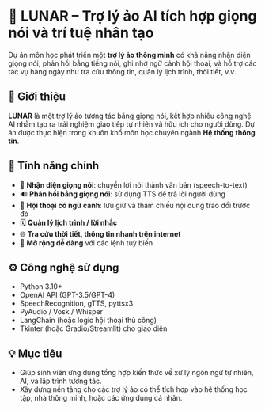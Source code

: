# 🌙 LUNAR – Trợ lý ảo AI tích hợp giọng nói và trí tuệ nhân tạo

Dự án môn học phát triển một **trợ lý ảo thông minh** có khả năng nhận diện giọng nói, phản hồi bằng tiếng nói, ghi nhớ ngữ cảnh hội thoại, và hỗ trợ các tác vụ hàng ngày như tra cứu thông tin, quản lý lịch trình, thời tiết, v.v.

## 📌 Giới thiệu

**LUNAR** là một trợ lý ảo tương tác bằng giọng nói, kết hợp nhiều công nghệ AI nhằm tạo ra trải nghiệm giao tiếp tự nhiên và hữu ích cho người dùng. Dự án được thực hiện trong khuôn khổ môn học chuyên ngành **Hệ thống thông tin**.

## 🚀 Tính năng chính

- 🎤 **Nhận diện giọng nói**: chuyển lời nói thành văn bản (speech-to-text)
- 🔊 **Phản hồi bằng giọng nói**: sử dụng TTS để trả lời người dùng
- 🧠 **Hội thoại có ngữ cảnh**: lưu giữ và tham chiếu nội dung trao đổi trước đó
- 🗓️ **Quản lý lịch trình / lời nhắc**
- 🌐 **Tra cứu thời tiết, thông tin nhanh trên internet**
- 📄 **Mở rộng dễ dàng** với các lệnh tuỳ biến

## ⚙️ Công nghệ sử dụng

- Python 3.10+
- OpenAI API (GPT-3.5/GPT-4)
- SpeechRecognition, gTTS, pyttsx3
- PyAudio / Vosk / Whisper
- LangChain (hoặc logic hội thoại thủ công)
- Tkinter (hoặc Gradio/Streamlit) cho giao diện


## 💡 Mục tiêu

- Giúp sinh viên ứng dụng tổng hợp kiến thức về xử lý ngôn ngữ tự nhiên, AI, và lập trình tương tác.
- Xây dựng nền tảng cho các trợ lý ảo có thể tích hợp vào hệ thống học tập, nhà thông minh, hoặc các ứng dụng cá nhân.



